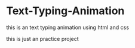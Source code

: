 # Text-Typing-Animation

this is an text typing animation using html and css

this is just an practice project
